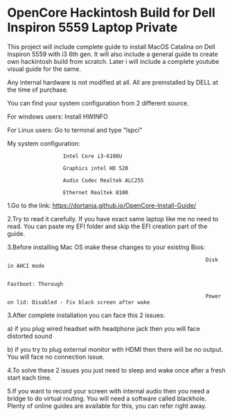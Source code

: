 # OpenCore Hackintosh Build for Dell Inspiron 5559 Laptop Private

This project will include complete guide to install MacOS Catalina on Dell Inspiron 5559 with i3 6th gen. It will also include a general guide to create own hackintosh build from scratch. Later i will include a complete youtube visual guide for the same.

Any internal hardware is not modified at all. All are preinstalled by DELL at the time of purchase.

You can find your system configuration from 2 different source.

For windows users: Install HWINFO

For Linux users: Go to terminal and type "lspci"

My system configuration: 

                      Intel Core i3-6100U

                      Graphics intel HD 520
                      
                      Audio Codec Realtek ALC255
                      
                      Ethernet Realtek 8100
                      

1.Go to the link: https://dortania.github.io/OpenCore-Install-Guide/

2.Try to read it carefully. If you have exact same laptop like me no need to read. You can paste my EFI folder and skip the EFI creation part of the guide.

3.Before installing Mac OS make these changes to your existing Bios: 

                                                                    Disk in AHCI mode

                                                                    Fastboot: Thorough

                                                                    Power on lid: Disabled - Fix black screen after wake

3.After complete installation you can face this 2 issues: 

a) if you plug wired headset with headphone jack then you will face distorted sound

b) if you try to plug external monitor with HDMI then there will be no output. You will face no connection issue.
                                                          
4.To solve these 2 issues you just need to sleep and wake once after a fresh start each time.

5.If you want to record your screen with internal audio then you need a bridge to do virtual routing. You will need a software called blackhole. Plenty of online guides are available for this, you can refer right away.
